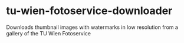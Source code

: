 # tu-wien-fotoservice-downloader
Downloads thumbnail images with watermarks in low resolution from a gallery of the TU Wien Fotoservice
